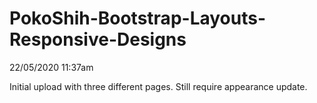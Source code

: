 # PokoShih-Bootstrap-Layouts-Responsive-Designs


22/05/2020 11:37am

Initial upload with three different pages.
Still require appearance update.
